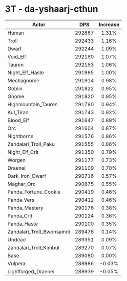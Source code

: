 # 3T - da-yshaarj-cthun
| Actor | DPS | Increase |
|---|:---:|:---:|
|Human|292867|1.31%|
|Troll|292433|1.16%|
|Dwarf|292244|1.09%|
|Void_Elf|292180|1.07%|
|Tauren|292153|1.06%|
|Night_Elf_Haste|291985|1.00%|
|Mechagnome|291914|0.98%|
|Goblin|291822|0.95%|
|Gnome|291820|0.95%|
|Highmountain_Tauren|291790|0.94%|
|Kul_Tiran|291743|0.92%|
|Blood_Elf|291647|0.89%|
|Orc|291604|0.87%|
|Nightborne|291576|0.86%|
|Zandalari_Troll_Paku|291555|0.86%|
|Night_Elf_Crit|291350|0.79%|
|Worgen|291177|0.73%|
|Draenei|291109|0.70%|
|Dark_Iron_Dwarf|290716|0.57%|
|Maghar_Orc|290675|0.55%|
|Panda_Fortune_Cookie|290419|0.46%|
|Panda_Vers|290412|0.46%|
|Panda_Mastery|290176|0.38%|
|Panda_Crit|290124|0.36%|
|Panda_Haste|290100|0.35%|
|Zandalari_Troll_Bwonsamdi|289476|0.14%|
|Undead|289351|0.09%|
|Zandalari_Troll_Kimbul|289270|0.07%|
|Base|289080|0.00%|
|Vulpera|288986|-0.03%|
|Lightforged_Draenei|288939|-0.05%|
